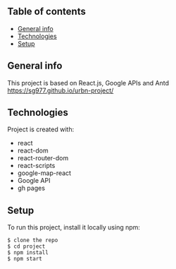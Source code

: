 ## Table of contents
* [General info](#general-info)
* [Technologies](#technologies)
* [Setup](#setup)

## General info
This project is based on React.js, Google APIs and Antd https://sg977.github.io/urbn-project/
	
## Technologies
Project is created with:
* react
* react-dom
* react-router-dom
* react-scripts
* google-map-react
* Google API
* gh pages
	
## Setup
To run this project, install it locally using npm:

```
$ clone the repo
$ cd project
$ npm install
$ npm start
```

